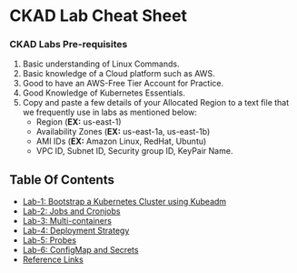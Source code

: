 
# CKAD Lab Cheat Sheet

### CKAD Labs Pre-requisites
1. Basic understanding of Linux Commands.
2. Basic knowledge of a Cloud platform such as AWS.
3. Good to have an AWS-Free Tier Account for Practice.
4. Good Knowledge of Kubernetes Essentials.
5. Copy and paste a few details of your Allocated Region to a text file that we frequently use in labs as mentioned below:
     - Region (**EX:** us-east-1)
     - Availability Zones (**EX:** us-east-1a, us-east-1b)
     - AMI IDs (**EX:** Amazon Linux, RedHat, Ubuntu)
     - VPC ID, Subnet ID, Security group ID, KeyPair Name.

## Table Of Contents
* [Lab-1: Bootstrap a Kubernetes Cluster using Kubeadm](https://github.com/Mehar-Nafis/CKAD-Batch22/blob/main/Cluster%20creation%20using%20kubeadm.md)
* [Lab-2: Jobs and Cronjobs](https://github.com/Mehar-Nafis/CKAD-Batch22/blob/main/Jobs%20and%20Cronjobs.md)
* [Lab-3: Multi-containers](https://github.com/Mehar-Nafis/CKAD-Batch22/blob/main/Multi-containers.md)
* [Lab-4: Deployment Strategy](https://github.com/Mehar-Nafis/CKAD-Batch22/blob/main/Deployment%20Strategy.md)
* [Lab-5: Probes](https://github.com/Mehar-Nafis/CKAD-Batch22/blob/main/Probes.md)
* [Lab-6: ConfigMap and Secrets](https://github.com/Mehar-Nafis/CKAD-Batch22/blob/main/ConfigMap%20and%20Secret.md)
* [Reference Links](https://github.com/Mehar-Nafis/CKAD-Batch15/blob/main/Reference%20Links.md)
  

